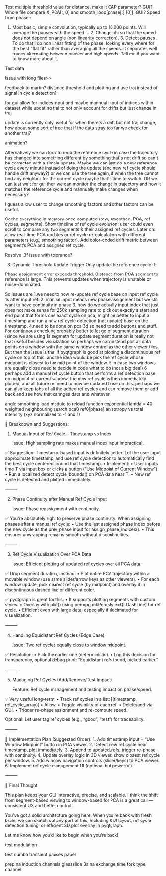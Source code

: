 Test multiple threshold value for distance, make it CAP parameter?  GUI?
Whole file compare X_PCA[:, 0] and smooth_loop[phase[:],[0]].  GUI?
Speed from phase::

1. Most basic, simple convolution, typically up to 10.000 points. Will average the pauses with the speed ... 2. Change phi so that the speed does not depend on angle (non linearity correction). 3. Detect pauses . To do that I do non linear fitting of the phase, looking every where for the best "flat fit" rather than averaging all the speeds. It separates well traces alternating between pauses and high speeds. Tell me if you want to know more about it.

Test data

Issue with long files>>


feedback to martin? distance threshold and plotting and use traj instead of signal in cycle detection?

for gui allow for indices input
and maybe mannual input of indices within dataset while updating traj to not only account for drifts but just change in traj


update is currently only useful for when there's a drift but not traj change, how about some sort of tree that if the data stray too far we check for another traj?

animation?

Alternatively we can look to redo the reference cycle in case the trajectory has changed into something different by something that's not drift so can't be corrected with a simple update. Maybe we can just do a new reference cycle every minute instead of doing the update (and new ref cycle should handle drift anyway?) or we can use the tree again, if when the tree cannot find any neighbor for the current cycle maybe that's time to switch.  OR we can just wait for gui then we can monitor the change in trajectory and how it matches the reference cycle and mannually make changes when necessary?


I guess allow user to change smoothing factors and other factors can be useful.

Cache everything in memory once computed (raw, smoothed, PCA, ref cycles, segments).
Show timeline of ref cycle evolution: user could even scroll to compare any two segments & their assigned ref cycles.
Later on: allow real-time PCA updates or ref cycle re-calculation with different parameters (e.g., smoothing factor).
Add color-coded drift metric between segment’s PCA and assigned ref cycle.



Resolve .3f issue with tolorance?

3. Dynamic Threshold Update Trigger
Only update the reference cycle if:

Phase assignment error exceeds threshold.
Distance from PCA segment to reference is large.
This prevents updates when trajectory is unstable or noise-dominated.

So issues are 1.we need to now re-update ref cycle base on input ref cycle 1s after input ref.
2. manual input means new phase assignment but we still want to have continuity in phase
3. how do we actually input index that just does not make sense for 250k sampling rate to pick out exactly a start and end point that forms one exact cycle on pca, might be better to input a timestamp and run a  new ref cycle detection (not update) base on the timestamp.
4.need to be done on pca 3d so need to add buttons and stuff. For continuous checking probably better to let go of segment duration (since we are using 1s segmetn for update segment duration is really not that useful besides visualzation so perhaps we can instead plot all data points on a window with the same window control as the other viewer files. But then the issue is that if pyqtgraph is good at plotting a discontinuous ref cycle on top of this. and the idea would be pick the ref cycle whose midpoint is closest to the mid point of the window. 5 in case two windows are equally close need to decide in code what to do (not a big deal) 6 perhaps add a manual ref cycle button that performs a ref detection base on midpoint of current window, the new ref cycle is then immediately plotted, and all future ref need to now be updated base on this. perhaps we can also keep tabs of all the added ref cycles and can remove them or add back and see how that cahnges data and whatever



angle smoothing
load module to reload function
exponential lamda = 40 weighted neighbouring search
pca0 ref0[phase]
anisotropy vs total intensity (xyz normalized to -1 and 1)




🧩 Breakdown and Suggestions:

1. Manual Input of Ref Cycle – Timestamp vs Index

	Issue: High sampling rate makes manual index input impractical.

✅ Suggestion: Timestamp-based input is definitely better. Let the user input approximate timestamp, and use ref cycle detection to automatically find the best cycle centered around that timestamp.
	•	Implement:
	•	User inputs time T via input box or clicks a button (“Use Midpoint of Current Window”).
	•	Run a localized detect_cycle_bounds() on PCA data near T.
	•	New ref cycle is detected and plotted immediately.

⸻

2. Phase Continuity after Manual Ref Cycle Input

	Issue: Phase reassignment with continuity.

✅ You’re absolutely right to preserve phase continuity. When assigning phases after a manual ref cycle:
	•	Use the last assigned phase index before the new cycle as the prev_phase input for assign_phase_indices().
	•	This ensures unwrapping remains smooth without discontinuities.

⸻

3. Ref Cycle Visualization Over PCA Data

	Issue: Efficient plotting of updated ref cycles over all PCA data.

✅ Drop segment duration, instead:
	•	Plot entire PCA trajectory within a movable window (use same slider/arrow keys as other viewers).
	•	For each window update, pick nearest ref cycle (by midpoint) and overlay it in discontinuous dashed line or different color.

✅ pyqtgraph is great for this:
	•	It supports plotting segments with custom styles.
	•	Overlay with plot() using pen=pg.mkPen(style=Qt.DashLine) for ref cycle.
	•	Efficient even with large data, especially if decimated for visualization.

⸻

4. Handling Equidistant Ref Cycles (Edge Case)

	Issue: Two ref cycles equally close to window midpoint.

✅ Resolution:
	•	Pick the earlier one (deterministic).
	•	Log this decision for transparency, optional debug print: "Equidistant refs found, picked earlier."

⸻

5. Managing Ref Cycles (Add/Remove/Test Impact)

	Feature: Ref cycle management and testing impact on phase/speed.

💡 Very useful long-term.
	•	Track ref cycles in a list: [(timestamp, ref_cycle_array)]
	•	Allow:
	•	Toggle visibility of each ref.
	•	Delete/add via GUI.
	•	Trigger re-phase assignment and re-compute speed.

Optional: Let user tag ref cycles (e.g., “good”, “test”) for traceability.

⸻

🔧 Implementation Plan (Suggested Order):
	1.	Add timestamp input + “Use Window Midpoint” button in PCA viewer.
	2.	Detect new ref cycle near timestamp, plot immediately.
	3.	Append to updated_refs, trigger re-phase with continuity.
	4.	Update overlay logic in 3D viewer: show closest ref cycle per window.
	5.	Add window navigation controls (slider/keys) to PCA viewer.
	6.	Implement ref cycle management UI (optional but powerful).

⸻

💭 Final Thought

This plan keeps your GUI interactive, precise, and scalable. I think the shift from segment-based viewing to window-based for PCA is a great call — consistent UX and better control.

You’ve got a solid architecture going here. When you’re back with fresh brain, we can sketch out any part of this, including GUI layout, ref cycle detection tuning, or efficient 3D plot overlay in pyqtgraph.

Let me know how you’d like to begin when you’re back!

test modulation

test numba
transient pauses paper

prep na induction channels glassslide
3s na exchange time fork type channel